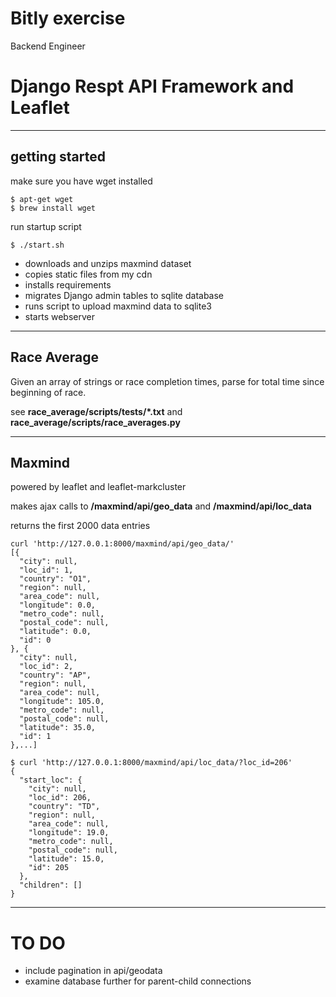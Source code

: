 # Bitly exercise

Backend Engineer

# Django Respt API Framework and Leaflet

***

## getting started

make sure you have wget installed

```
$ apt-get wget
$ brew install wget
```

run startup script

```
$ ./start.sh
```

- downloads and unzips maxmind dataset
- copies static files from my cdn
- installs requirements
- migrates Django admin tables to sqlite database
- runs script to upload maxmind data to sqlite3
- starts webserver

***

## Race Average
Given an array of strings or race completion times, parse for total time since beginning of race.

see **race_average/scripts/tests/*.txt** and **race_average/scripts/race_averages.py**

***

## Maxmind

powered by leaflet and leaflet-markcluster

makes ajax calls to **/maxmind/api/geo_data** and **/maxmind/api/loc_data**

returns the first 2000 data entries
```
curl 'http://127.0.0.1:8000/maxmind/api/geo_data/'
[{
  "city": null,
  "loc_id": 1,
  "country": "O1",
  "region": null,
  "area_code": null,
  "longitude": 0.0,
  "metro_code": null,
  "postal_code": null,
  "latitude": 0.0,
  "id": 0
}, {
  "city": null,
  "loc_id": 2,
  "country": "AP",
  "region": null,
  "area_code": null,
  "longitude": 105.0,
  "metro_code": null,
  "postal_code": null,
  "latitude": 35.0,
  "id": 1
},...]
```

```
$ curl 'http://127.0.0.1:8000/maxmind/api/loc_data/?loc_id=206'
{
  "start_loc": {
    "city": null,
    "loc_id": 206,
    "country": "TD",
    "region": null,
    "area_code": null,
    "longitude": 19.0,
    "metro_code": null,
    "postal_code": null,
    "latitude": 15.0,
    "id": 205
  },
  "children": []
}
```

***

# TO DO

- include pagination in api/geodata
- examine database further for parent-child connections
